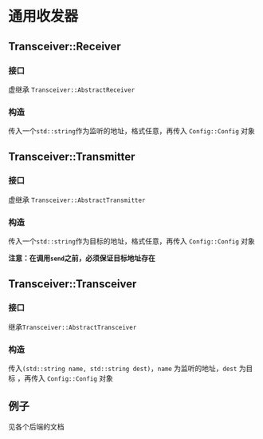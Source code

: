 # 通用收发器
## Transceiver::Receiver
### 接口
虚继承 `Transceiver::AbstractReceiver`
### 构造
传入一个`std::string`作为监听的地址，格式任意，再传入 `Config::Config` 对象

## Transceiver::Transmitter
### 接口
虚继承 `Transceiver::AbstractTransmitter`
### 构造
传入一个`std::string`作为目标的地址，格式任意，再传入 `Config::Config` 对象

**注意：在调用`send`之前，必须保证目标地址存在**

## Transceiver::Transceiver
### 接口
继承`Transceiver::AbstractTransceiver`

### 构造
传入`(std::string name, std::string dest)`，`name` 为监听的地址，`dest` 为目标
，再传入 `Config::Config` 对象

## 例子
见各个后端的文档